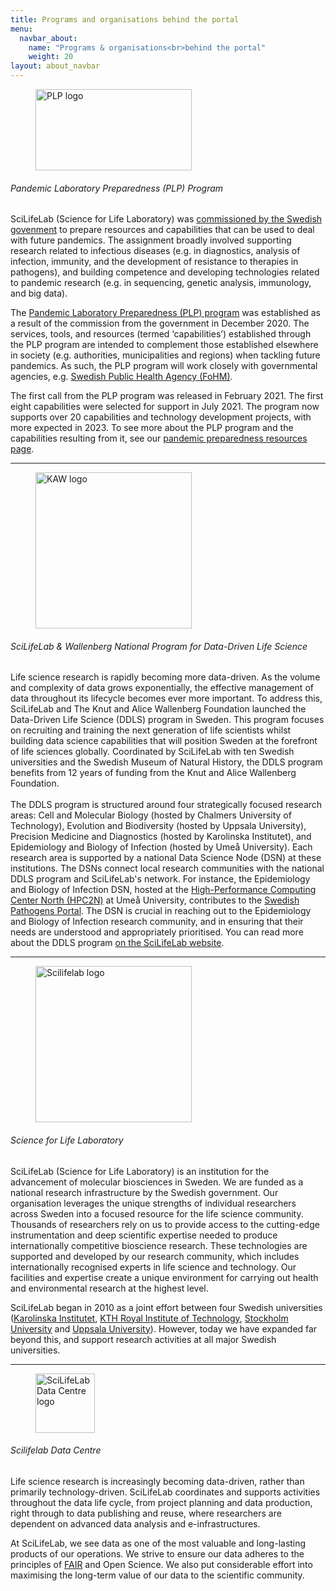 ```yaml
---
title: Programs and organisations behind the portal
menu:
  navbar_about:
    name: "Programs & organisations<br>behind the portal"
    weight: 20
layout: about_navbar
---
```


<div class="row">
  <div class="col-12 col-md-4 col-lg-3 d-none d-md-block">
    <figure class="figure mt-3">
      <img width="250" height="130" alt="PLP logo" src="/img/plp_default2.png">
    </figure>
  </div>
  <div class="col-12 col-md-8 col-lg-9">
    <h6>Pandemic Laboratory Preparedness (PLP) Program</h6>
    <p>SciLifeLab (Science for Life Laboratory) was <a href="https://www.regeringen.se/rattsliga-dokument/proposition/2020/12/forskning-frihet-framtid--kunskap-och-innovation-for-sverige/">commissioned by the Swedish govenment</a> to prepare resources and capabilities that can be used to deal with future pandemics. The assignment broadly involved supporting research related to infectious diseases (e.g. in diagnostics, analysis of infection, immunity, and the development of resistance to therapies in pathogens), and building competence and developing technologies related to pandemic research (e.g. in sequencing, genetic analysis, immunology, and big data).</p>
    <p>The <a href="https://www.scilifelab.se/capabilities/pandemic-laboratory-preparedness/">Pandemic Laboratory Preparedness (PLP) program</a> was established as a result of the commission from the government in December 2020. The services, tools, and resources (termed ‘capabilities’) established through the PLP program are intended to complement those established elsewhere in society (e.g. authorities, municipalities and regions) when tackling future pandemics. As such, the PLP program will work closely with governmental agencies, e.g. <a href="https://www.folkhalsomyndigheten.se">Swedish Public Health Agency (FoHM)</a>.</p>
    <p>The first call from the PLP program was released in February 2021. The first eight capabilities were selected for support in July 2021. The program now supports over 20 capabilities and technology development projects, with more expected in 2023. To see more about the PLP program and the capabilities resulting from it, see our <a href="https://www.covid19dataportal.se/resources/">pandemic preparedness resources page</a>.</p>
  </div>
</div>
<hr class="faded" />

<div class="row mt-4">
  <div class="col-12 col-md-4 col-lg-3 d-none d-md-block">
    <figure class="figure">
      <img width="250" alt="KAW logo" src="/img/logos/scilifelab_kaw_logo.png">
    </figure>
  </div>
  <div class="col-12 col-md-8 col-lg-9">
    <h6>SciLifeLab & Wallenberg National Program for Data-Driven Life Science</h6>
    <p>Life science research is rapidly becoming more data-driven. As the volume and complexity of data grows exponentially, the effective management of data throughout its lifecycle becomes ever more important. To address this, SciLifeLab and The Knut and Alice Wallenberg Foundation launched the Data-Driven Life Science (DDLS) program in Sweden. This program focuses on recruiting and training the next generation of life scientists whilst building data science capabilities that will position Sweden at the forefront of life sciences globally. Coordinated by SciLifeLab with ten Swedish universities and the Swedish Museum of Natural History, the DDLS program benefits from 12 years of funding from the Knut and Alice Wallenberg Foundation.</br></br>The DDLS program is structured around four strategically focused research areas: Cell and Molecular Biology (hosted by Chalmers University of Technology), Evolution and Biodiversity (hosted by Uppsala University), Precision Medicine and Diagnostics (hosted by Karolinska Institutet), and Epidemiology and Biology of Infection (hosted by Umeå University). Each research area is supported by a national Data Science Node (DSN) at these institutions. The DSNs connect local research communities with the national DDLS program and SciLifeLab's network. For instance, the Epidemiology and Biology of Infection DSN, hosted at the <a href="https://www.hpc2n.umu.se/">High-Performance Computing Center North (HPC2N)</a> at Umeå University, contributes to the <a href="https://www.pathogens.se/">Swedish Pathogens Portal</a>. The DSN is crucial in reaching out to the Epidemiology and Biology of Infection research community, and in ensuring that their needs are understood and appropriately prioritised. You can read more about the DDLS program <a href="https://www.scilifelab.se/data-driven/">on the SciLifeLab website</a>.</p>
  </div>
</div>
<hr class="faded" />

<div class="row mt-4">
  <div class="col-12 col-md-4 col-lg-3 d-none d-md-block">
    <figure class="figure">
      <img width="250" alt="Scilifelab logo" src="/img/logos/scilifelab-logo.svg">
    </figure>
  </div>
  <div class="col-12 col-md-8 col-lg-9">
    <h6 class="d-md-none">Science for Life Laboratory</h6>
    <p>SciLifeLab (Science for Life Laboratory) is an institution for the advancement of molecular biosciences in Sweden. We are funded as a national research infrastructure by the Swedish government. Our organisation leverages the unique strengths of individual researchers across Sweden into a focused resource for the life science community. Thousands of researchers rely on us to provide access to the cutting-edge instrumentation and deep scientific expertise needed to produce internationally competitive bioscience research. These technologies are supported and developed by our research community, which includes internationally recognised experts in life science and technology. Our facilities and expertise create a unique environment for carrying out health and environmental research at the highest level.</p>
    <p>SciLifeLab began in 2010 as a joint effort between four Swedish universities (<a href="https://www.ki.se/">Karolinska Institutet</a>, <a href="https://www.kth.se/">KTH Royal Institute of Technology</a>, <a href="https://www.su.se/">Stockholm University</a> and <a href="https://www.uu.se/">Uppsala University</a>). However, today we have expanded far beyond this, and support research activities at all major Swedish universities.</p>
  </div>
</div>
<hr class="faded" />

<div class="row mt-4">
  <div class="col-12 col-md-4 col-lg-3 d-none d-md-block">
    <figure class="figure">
      <img height="95" alt="SciLifeLab Data Centre logo" src="/img/logos/dc_branding_light_bg.svg">
    </figure>
  </div>
  <div class="col-12 col-md-8 col-lg-9">
    <h6 class="d-md-none">Scilifelab Data Centre</h6>
    <p>Life science research is increasingly becoming data-driven, rather than primarily technology-driven. SciLifeLab coordinates and supports activities throughout the data life cycle, from project planning and data production, right through to  data publishing and reuse, where researchers are dependent on advanced data analysis and e-infrastructures.</p>
    <p>At SciLifeLab, we see data as one of the most valuable and long-lasting products of our operations. We strive to ensure our data adheres to the principles of <a href="https://www.force11.org/group/fairgroup/fairprinciples">FAIR</a> and Open Science. We also put considerable effort into maximising the long-term value of our data to the scientific community.</p>
  </div>
</div>
